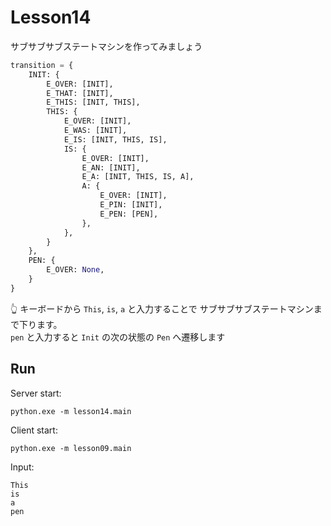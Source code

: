 # Lesson14

サブサブサブステートマシンを作ってみましょう  

```python
transition = {
    INIT: {
        E_OVER: [INIT],
        E_THAT: [INIT],
        E_THIS: [INIT, THIS],
        THIS: {
            E_OVER: [INIT],
            E_WAS: [INIT],
            E_IS: [INIT, THIS, IS],
            IS: {
                E_OVER: [INIT],
                E_AN: [INIT],
                E_A: [INIT, THIS, IS, A],
                A: {
                    E_OVER: [INIT],
                    E_PIN: [INIT],
                    E_PEN: [PEN],
                },
            },
        }
    },
    PEN: {
        E_OVER: None,
    }
}
```

👆 キーボードから `This`, `is`, `a` と入力することで サブサブサブステートマシンまで下ります。  
`pen` と入力すると `Init` の次の状態の `Pen` へ遷移します  

## Run

Server start:  

```shell
python.exe -m lesson14.main
```

Client start:  

```shell
python.exe -m lesson09.main
```

Input:  

```shell
This
is
a
pen
```
